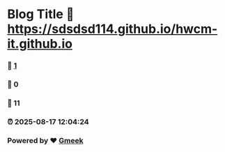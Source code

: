 # Blog Title :link: https://sdsdsd114.github.io/hwcm-it.github.io 
### :page_facing_up: [1](https://sdsdsd114.github.io/hwcm-it.github.io/tag.html) 
### :speech_balloon: 0 
### :hibiscus: 11 
### :alarm_clock: 2025-08-17 12:04:24 
### Powered by :heart: [Gmeek](https://github.com/Meekdai/Gmeek)
